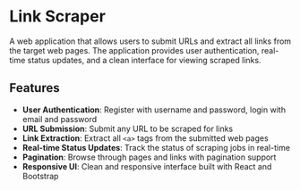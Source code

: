 # Link Scraper

A web application that allows users to submit URLs and extract all links from the target web pages. The application provides user authentication, real-time status updates, and a clean interface for viewing scraped links.

## Features

- **User Authentication**: Register with username and password, login with email and password
- **URL Submission**: Submit any URL to be scraped for links
- **Link Extraction**: Extract all `<a>` tags from the submitted web pages
- **Real-time Status Updates**: Track the status of scraping jobs in real-time
- **Pagination**: Browse through pages and links with pagination support
- **Responsive UI**: Clean and responsive interface built with React and Bootstrap